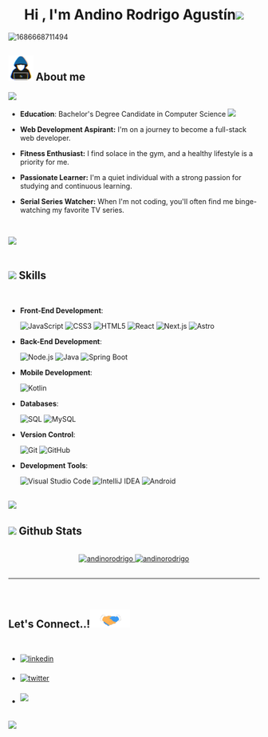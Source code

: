 <h1 align="center"><b>Hi , I'm Andino Rodrigo Agustín</b><img src="https://media.giphy.com/media/hvRJCLFzcasrR4ia7z/giphy.gif" width="35"></h1>

![1686668711494](https://github.com/Rodriiandino/Rodriiandino/assets/106351323/6785941b-ee78-4bef-bb6f-98cd01c28a02)

	
## <picture><img src = "https://github.com/0xAbdulKhalid/0xAbdulKhalid/raw/main/assets/mdImages/about_me.gif" width = 50px></picture> **About me** 

<a href='https://portafolio-andino-rodrigo.vercel.app/' target="_blank"><img src = "https://img.shields.io/badge/Portfolio%20-%23000000.svg?style=for-the-badge&logoColor=white"></a>

- **Education**: Bachelor's Degree Candidate in Computer Science <picture> <img src = "https://github.com/Rodriiandino/Rodriiandino/assets/106351323/c40035b1-9b49-47c9-b33c-71a77b7fb359" width = 25px></picture>

- **Web Development Aspirant:** I'm on a journey to become a full-stack web developer.

- **Fitness Enthusiast:** I find solace in the gym, and a healthy lifestyle is a priority for me.

- **Passionate Learner:** I'm a quiet individual with a strong passion for studying and continuous learning.

- **Serial Series Watcher:** When I'm not coding, you'll often find me binge-watching my favorite TV series.

<br>

<img src="https://user-images.githubusercontent.com/73097560/115834477-dbab4500-a447-11eb-908a-139a6edaec5c.gif"><br><br>

## <img src="https://media2.giphy.com/media/QssGEmpkyEOhBCb7e1/giphy.gif?cid=ecf05e47a0n3gi1bfqntqmob8g9aid1oyj2wr3ds3mg700bl&rid=giphy.gif" width ="25"><b> Skills</b>
<br>

<p align="center">

- **Front-End Development**:

    ![JavaScript](https://img.shields.io/badge/JavaScript%20-%23F7DF1E.svg?style=for-the-badge&logo=javascript&logoColor=black)
    ![CSS3](https://img.shields.io/badge/CSS%20-%231572B6.svg?style=for-the-badge&logo=css3&logoColor=white)
    ![HTML5](https://img.shields.io/badge/HTML5%20-%23E34F26.svg?style=for-the-badge&logo=html5&logoColor=white)
    ![React](https://img.shields.io/badge/React%20-%2361DAFB.svg?style=for-the-badge&logo=react&logoColor=black)
    ![Next.js](https://img.shields.io/badge/Next.js%20-%23000000.svg?style=for-the-badge&logo=next.js&logoColor=white)
    ![Astro](https://img.shields.io/badge/Astro%20-%23000000.svg?style=for-the-badge&logo=astro&logoColor=white)


- **Back-End Development**:

    ![Node.js](https://img.shields.io/badge/Node.js%20-%23339933.svg?style=for-the-badge&logo=node.js&logoColor=white)
    ![Java](https://img.shields.io/badge/Java%20-%23ED8B00.svg?style=for-the-badge&logo=java&logoColor=white)
    ![Spring Boot](https://img.shields.io/badge/Spring%20Boot%20-%236DB33F.svg?style=for-the-badge&logo=spring&logoColor=white)


- **Mobile Development**:

    ![Kotlin](https://img.shields.io/badge/Kotlin-%230095D5.svg?style=for-the-badge&logo=kotlin&logoColor=white)


- **Databases**:

    ![SQL](https://img.shields.io/badge/SQL%20-%23CC2927.svg?style=for-the-badge)
    ![MySQL](https://img.shields.io/badge/MySQL%20-%234479A1.svg?style=for-the-badge)

- **Version Control**:

    ![Git](https://img.shields.io/badge/Git%20-%23F05033.svg?style=for-the-badge&logo=git&logoColor=white)
    ![GitHub](https://img.shields.io/badge/GitHub%20-%23121011.svg?style=for-the-badge&logo=github&logoColor=white)


- **Development Tools**:

    ![Visual Studio Code](https://img.shields.io/badge/Visual%20Studio%20Code-0078d7.svg?style=for-the-badge&logo=visual-studio-code&logoColor=white)
    ![IntelliJ IDEA](https://img.shields.io/badge/IntelliJ%20IDEA-%23000000.svg?style=for-the-badge&logo=intellij-idea&logoColor=white)
    ![Android](https://img.shields.io/badge/Android%20Studio-%233DDC84.svg?style=for-the-badge&logo=android&logoColor=white)



<br>
<img src="https://user-images.githubusercontent.com/73097560/115834477-dbab4500-a447-11eb-908a-139a6edaec5c.gif">
<br>

## <img src="https://media.giphy.com/media/iY8CRBdQXODJSCERIr/giphy.gif" width="35"><b> Github Stats </b>
<br>

<div align="center">

<a href="https://github.com/Rodriiandino">
  <img src="https://github-readme-stats.vercel.app/api?username=Rodriiandino&include_all_commits=true&count_private=true&show_icons=true&line_height=20&title_color=7A7ADB&icon_color=2234AE&text_color=D3D3D3&bg_color=0,000000,130F40" width="450" alt="andinorodrigo"/>
  <img src="https://github-readme-stats.vercel.app/api/top-langs?username=Rodriiandino&show_icons=true&locale=en&layout=compact&line_height=20&title_color=7A7ADB&icon_color=2234AE&text_color=D3D3D3&bg_color=0,000000,130F40" width="375"  alt="andinorodrigo"/>

</a>
</div>

<br>

<hr>

<br>

## <b> Let's Connect..!</b><img src="https://github.com/0xAbdulKhalid/0xAbdulKhalid/raw/main/assets/mdImages/handshake.gif" width ="80">
<br>
<div align='left'>

<ul>

<li>
<a href="https://www.linkedin.com/in/rodrigoandino03/" target="_blank">
<img src="https://img.shields.io/badge/linkedin:  rodrigoandino03-%2300acee.svg?color=405DE6&style=for-the-badge&logo=linkedin&logoColor=white" alt=linkedin style="margin-bottom: 5px;"/>
</a>
</li>

<br>

<li>
<a href="https://twitter.com/Rodriiandino1" target="_blank">
<img src="https://img.shields.io/badge/twitter:  Rodriiandino1-%2300acee.svg?color=1DA1F2&style=for-the-badge&logo=twitter&logoColor=white" alt=twitter style="margin-bottom: 5px;"/>
</a>
</li>

<br>

<li>
<a href="mailto:andinorodrigo03@gmail.com" target="_blank">
<img src="https://img.shields.io/badge/gmail:  andinorodrigo03@-%23EA4335.svg?style=for-the-badge&logo=gmail&logoColor=white" t=mail style="margin-bottom: 5px;" />
</a>
</li>
	
</ul>
</div>

<br>
<img src="https://user-images.githubusercontent.com/73097560/115834477-dbab4500-a447-11eb-908a-139a6edaec5c.gif">

